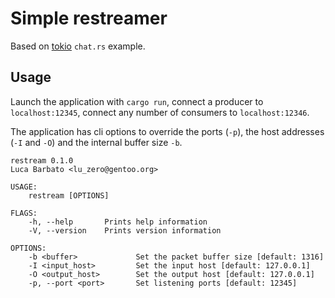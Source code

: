 # Simple restreamer

Based on [tokio](tokio.rs) `chat.rs` example.

## Usage

Launch the application with `cargo run`, connect a producer to `localhost:12345`, connect any number of consumers to `localhost:12346`.

The application has cli options to override the ports (`-p`), the host addresses (`-I` and `-O`) and the internal buffer size `-b`.

```
restream 0.1.0
Luca Barbato <lu_zero@gentoo.org>

USAGE:
    restream [OPTIONS]

FLAGS:
    -h, --help       Prints help information
    -V, --version    Prints version information

OPTIONS:
    -b <buffer>             Set the packet buffer size [default: 1316]
    -I <input_host>         Set the input host [default: 127.0.0.1]
    -O <output_host>        Set the output host [default: 127.0.0.1]
    -p, --port <port>       Set listening ports [default: 12345]
```
